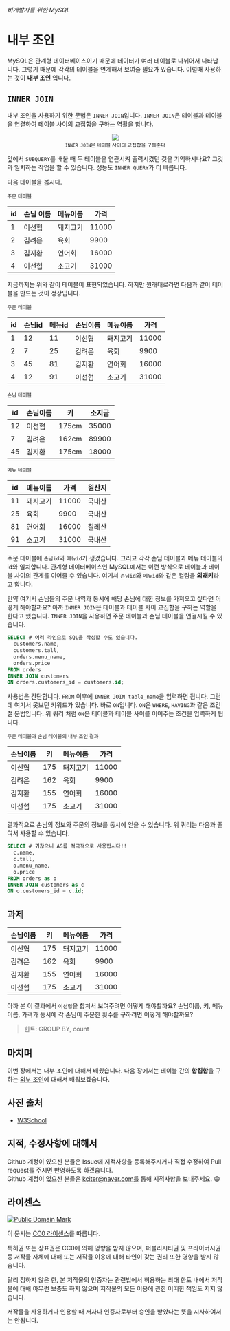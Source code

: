 ###### 비개발자를 위한 MySQL
# 내부 조인

MySQL은 관계형 데이터베이스이기 때문에 데이터가 여러 테이블로 나뉘어서 나타납니다. 그렇기 때문에 각각의 테이블을 연계해서 보여줄 필요가 있습니다. 이럴때 사용하는 것이 **내부 조인** 입니다.

## `INNER JOIN`
내부 조인을 사용하기 위한 문법은 `INNER JOIN`입니다. `INNER JOIN`은 테이블과 테이블을 연결하여 테이블 사이의 교집합을 구하는 역활을 합니다.

<p align="center">
  <img src="https://github.com/kciter/MySQLForNonDeveloper/blob/master/Images/inner_join.gif?raw=true"><br>
  <sub><code>INNER JOIN</code>은 테이블 사이의 교집합을 구해준다</sub>
</p>

앞에서 `SUBQUERY`를 배울 때 두 테이블을 연관시켜 출력시켰던 것을 기억하시나요? 그것과 일치하는 작업을 할 수 있습니다. 성능도 `INNER QUERY`가 더 빠릅니다.

다음 테이블을 봅시다.

<sub>주문 테이블</sub>

|id |손님 이름|메뉴이름|가격 |
|---|---------|--------|-----|
|1  |이선협   |돼지고기|11000|
|2  |김려은   |육회    |9900 |
|3  |김지환   |연어회  |16000|
|4  |이선협   |소고기  |31000|


지금까지는 위와 같이 테이블이 표현되었습니다. 하지만 원래대로라면 다음과 같이 테이블을 만드는 것이 정상입니다.

<sub>주문 테이블</sub>

|id |손님id|메뉴id|손님이름|메뉴이름|가격 |
|---|------|------|--------|--------|-----|
|1  |12    |11    |이선협  |돼지고기|11000|
|2  |7     |25    |김려은  |육회    |9900 |
|3  |45    |81    |김지환  |연어회  |16000|
|4  |12    |91    |이선협   |소고기  |31000|

<sub>손님 테이블</sub>

|id |손님이름|키   |소지금|
|---|--------|-----|------|
|12 |이선협  |175cm|35000 |
|7  |김려은  |162cm|89900 |
|45 |김지환  |175cm|18000 |

<sub>메뉴 테이블</sub>

|id |메뉴이름|가격  |원산지|
|---|--------|------|------|
|11 |돼지고기|11000 |국내산|
|25 |육회    |9900  |국내산|
|81 |연어회  |16000 |칠레산|
|91 |소고기  |31000 |국내산|

주문 테이블에 `손님id`와 `메뉴id`가 생겼습니다. 그리고 각각 손님 테이블과 메뉴 테이블의 id와 일치합니다. 관계형 데이터베이스인 MySQL에서는 이런 방식으로 테이블과 테이블 사이의 관계를 이어줄 수 있습니다. 여기서 `손님id`와 `메뉴id`와 같은 컬럼을 **외래키**라고 합니다.

만약 여기서 손님들의 주문 내역과 동시에 해당 손님에 대한 정보를 가져오고 싶다면 어떻게 해야할까요? 아까 `INNER JOIN`은 테이블과 테이블 사이 교집합을 구하는 역할을 한다고 했습니다. `INNER JOIN`을 사용하면 주문 테이블과 손님 테이블을 연결시킬 수 있습니다.

```sql
SELECT # 여러 라인으로 SQL을 작성할 수도 있습니다.
  customers.name,
  customers.tall,
  orders.menu_name, 
  orders.price
FROM orders
INNER JOIN customers
ON orders.customers_id = customers.id;
```

사용법은 간단합니다. `FROM` 이후에 `INNER JOIN table_name`을 입력하면 됩니다. 그런데 여기서 못보던 키워드가 있습니다. 바로 `ON`입니다. `ON`은 `WHERE`, `HAVING`과 같은 조건절 문법입니다. 위 쿼리 처럼 `ON`은 테이블과 테이블 사이를 이어주는 조건을 입력하게 됩니다.

<sub>주문 테이블과 손님 테이블의 내부 조인 결과</sub>

|손님이름|키 |메뉴이름|가격 |
|--------|---|--------|-----|
|이선협  |175|돼지고기|11000|
|김려은  |162|육회    |9900 |
|김지환  |155|연어회  |16000|
|이선협  |175|소고기  |31000|

결과적으로 손님의 정보와 주문의 정보를 동시에 얻을 수 있습니다. 위 쿼리는 다음과 줄여서 사용할 수 있습니다.

```sql
SELECT # 귀찮으니 AS를 적극적으로 사용합시다!!
  c.name,
  c.tall,
  o.menu_name, 
  o.price
FROM orders as o
INNER JOIN customers as c
ON o.customers_id = c.id;
```

## 과제

|손님이름|키 |메뉴이름|가격 |
|--------|---|--------|-----|
|이선협  |175|돼지고기|11000|
|김려은  |162|육회    |9900 |
|김지환  |155|연어회  |16000|
|이선협  |175|소고기  |31000|

아까 본 이 결과에서 `이선협`을 합쳐서 보여주려면 어떻게 해야할까요? 손님이름, 키, 메뉴이름, 가격과 동시에 각 손님이 주문한 횟수를 구하려면 어떻게 해야할까요?

> 힌트: GROUP BY, count

## 마치며
이번 장에서는 내부 조인에 대해서 배웠습니다. 다음 장에서는 테이블 간의 **합집합**을 구하는 [외부 조인](OUTER-JOIN.md)에 대해서 배워보겠습니다.

## 사진 출처
* [W3School](http://w3schools.com/sql/)

## 지적, 수정사항에 대해서
Github 계정이 있으신 분들은 Issue에 지적사항을 등록해주시거나 직접 수정하여 Pull request를 주시면 반영하도록 하겠습니다. <br>Github 계정이 없으신 분들은 kciter@naver.com를 통해 지적사항을 보내주세요. :smile:

## 라이센스
<a rel="license" href="http://creativecommons.org/publicdomain/mark/1.0/">
<img src="https://licensebuttons.net/p/mark/1.0/88x31.png" alt="Public Domain Mark" />
</a>

이 문서는 [CC0 라이센스](LICENSE)를 따릅니다.

특허권 또는 상표권은 CC0에 의해 영향을 받지 않으며, 퍼블리시티권 및 프라이버시권 등 저작물 자체에 대해 또는 저작물 이용에 대해 타인이 갖는 권리 또한 영향을 받지 않습니다.

달리 정하지 않은 한, 본 저작물의 인증자는 관련법에서 허용하는 최대 한도 내에서 저작물에 대해 아무런 보증도 하지 않으며 저작물의 모든 이용에 관한 어떠한 책임도 지지 않습니다.

저작물을 사용하거나 인용할 때 저자나 인증자로부터 승인을 받았다는 뜻을 시사하여서는 안됩니다.

